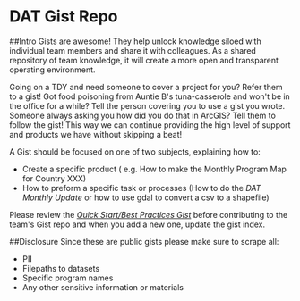 # DAT Gist Repo

##Intro
Gists are awesome! They help unlock knowledge siloed with individual team members and share it with colleagues. As a shared repository of team knowledge, it will create a more open and transparent operating environment. 

Going on a TDY and need someone to cover a project for you? Refer them to a gist!  Got food poisoning from Auntie B's tuna-casserole and won't be in the office for a while? Tell the person covering you to use a gist you wrote.  Someone always asking you how did you do that in ArcGIS?  Tell them to follow the gist!  This way we can continue providing the high level of support and products we have without skipping a beat!

A Gist should be focused on one of two subjects, explaining how to:
  - Create a specific product ( e.g. How to make the Monthly Program Map for Country XXX)
  - How to preform a specific task or processes (How to do the *DAT Monthly Update* or how to use gdal to convert a csv to a shapefile) 

Please review the *[Quick Start/Best Practices Gist](https://github.com/otihub/datgists/blob/master/quickStartBestPractices.md)* before contributing to the team's Gist repo and when you add a new one, update the gist index.

##Disclosure
Since these are public gists please make sure to scrape all:
- PII
- Filepaths to datasets
- Specific program names
- Any other sensitive information or materials
